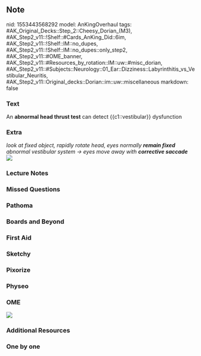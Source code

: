 ## Note
nid: 1553443568292
model: AnKingOverhaul
tags: #AK_Original_Decks::Step_2::Cheesy_Dorian_(M3), #AK_Step2_v11::!Shelf::#Cards_AnKing_Did::6im, #AK_Step2_v11::!Shelf::IM::no_dupes, #AK_Step2_v11::!Shelf::IM::no_dupes::only_step2, #AK_Step2_v11::#OME_banner, #AK_Step2_v11::#Resources_by_rotation::IM::uw::#misc_dorian, #AK_Step2_v11::#Subjects::Neurology::01_Ear::Dizziness::Labyrinthitis_vs_Vestibular_Neuritis, #AK_Step2_v11::Original_decks::Dorian::im::uw::miscellaneous
markdown: false

### Text
An <b>abnormal head thrust test</b> can detect {{c1::vestibular}}
dysfunction

### Extra
<div>
  <div>
    <i>look at fixed object, rapidly rotate head, eyes normally
    <b>remain fixed</b></i>
  </div>
  <div>
    <i>abnormal vestibular system → eyes move away with
    <b>corrective saccade</b></i>
  </div>
  <div>
    <i><img src="head%20thrust.jpg"></i>
  </div>
</div>

### Lecture Notes


### Missed Questions


### Pathoma


### Boards and Beyond


### First Aid


### Sketchy


### Pixorize


### Physeo


### OME
<div class="ome-widget">
  <a href="https://onlinemeded.org?ref=anki"><img src=
  "_OME_AnkiFlashcards_General_3.png"></a>
</div>

### Additional Resources


### One by one


